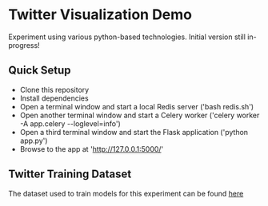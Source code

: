 # Twitter Visualization Demo
Experiment using various python-based technologies.  Initial version still in-progress!

## Quick Setup

- Clone this repository
- Install dependencies
- Open a terminal window and start a local Redis server ('bash redis.sh')
- Open another terminal window and start a Celery worker ('celery worker -A app.celery --loglevel=info')
- Open a third terminal window and start the Flask application ('python app.py')
- Browse to the app at 'http://127.0.0.1:5000/'

## Twitter Training Dataset

The dataset used to train models for this experiment can be found [here](http://thinknook.com/wp-content/uploads/2012/09/Sentiment-Analysis-Dataset.zip)